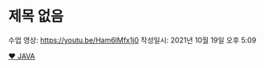 # 제목 없음

수업 영상: https://youtu.be/Ham6lMfx1j0
작성일시: 2021년 10월 19일 오후 5:09

[❤️ JAVA ](%E1%84%8C%E1%85%A6%E1%84%86%E1%85%A9%E1%86%A8%20%E1%84%8B%E1%85%A5%E1%86%B9%E1%84%8B%E1%85%B3%E1%86%B7%203cfe0d84b41146168345a37439fe8f53/%E2%9D%A4%EF%B8%8F%20JAVA%20d70cf1f5d2af47269abe79525e98999a.csv)